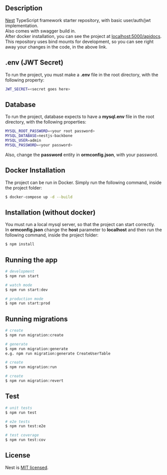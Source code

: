 ## Description

[Nest](https://github.com/nestjs/nest) TypeScript framework starter repository, with basic user/auth/jwt implementation. <br>
Also comes with swagger build in. <br>
After docker installation, you can see the project at [localhost:5000/apidocs](http://localhost:5000/apidocs/#/). <br>
This repository uses bind mounts for development, so you can see right away your changes in the code, in the above link. <br>


## .env (JWT Secret)

To run the project, you must make a **.env** file in the root directory, with the following property: <br>
```bash
JWT_SECRET=<secret goes here>
```


## Database

To run the project, database expects to have a **mysql.env** file in the root directory, with the following properties: <br>
```bash
MYSQL_ROOT_PASSWORD=<your root password>
MYSQL_DATABASE=nestjs-backbone
MYSQL_USER=admin
MYSQL_PASSWORD=<your password>
```
Also, change the **password** entity in **ormconfig.json**, with your password.


## Docker Installation

The project can be run in Docker. Simply run the following command, inside the project folder: 
```bash
$ docker-compose up -d --build
```


## Installation (without docker)

You must run a local mysql server, so that the project can start correctly. <br>
In **ormconfig.json** change the **host** parameter  to **localhost** and then run the following command, inside the project folder:
```bash
$ npm install
```


## Running the app

```bash
# development
$ npm run start

# watch mode
$ npm run start:dev

# production mode
$ npm run start:prod
```


## Running migrations
```bash
# create
$ npm run migration:create

# generate
$ npm run migration:generate
e.g. npm run migration:generate CreateUserTable

# create
$ npm run migration:run

# create
$ npm run migration:revert

```


## Test

```bash
# unit tests
$ npm run test

# e2e tests
$ npm run test:e2e

# test coverage
$ npm run test:cov
```


## License

  Nest is [MIT licensed](LICENSE).
